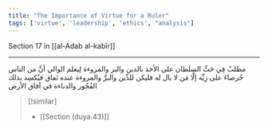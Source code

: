 ```yaml
---
title: "The Importance of Virtue for a Ruler"
tags: ['virtue', 'leadership', 'ethics', "analysis"]
---
```


 Section 17 in [[al-Adab al-kabīr]]

---
مطلبٌ فِي حَثِّ السلطان على الأخذ بالدين والبر والمروءة لِيعلم الوالي أنَّ من الناس حُرصاءَ على زِيِّه إلَّا مَن لا بال له فليكن للدِّين والبرِّ والمروءة عنده نَفاق فيُكسِد بذلك الفُجُور والدناءة في آفاق الأرض

> [!similar]
> - [[Section (duya.43)]]
